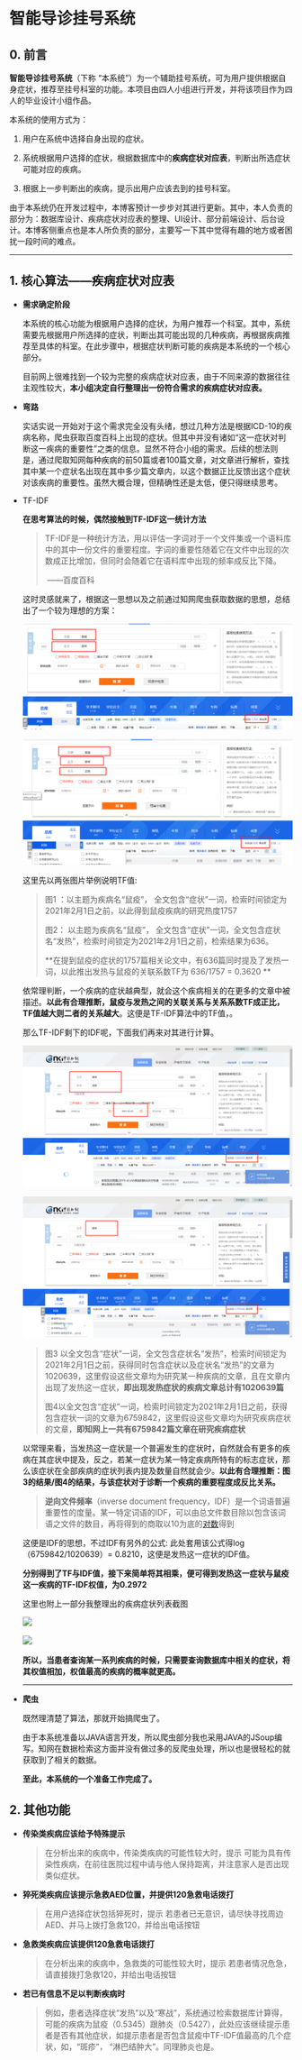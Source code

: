# 智能导诊挂号系统

## 0. 前言

**智能导诊挂号系统**（下称 “本系统”）为一个辅助挂号系统，可为用户提供根据自身症状，推荐至挂号科室的功能。本项目由四人小组进行开发，并将该项目作为四人的毕业设计小组作品。

本系统的使用方式为：

1. 用户在系统中选择自身出现的症状。

2. 系统根据用户选择的症状，根据数据库中的**疾病症状对应表**，判断出所选症状可能对应的疾病。

3. 根据上一步判断出的疾病，提示出用户应该去到的挂号科室。

由于本系统仍在开发过程中，本博客预计一步步对其进行更新。其中，本人负责的部分为：数据库设计、疾病症状对应表的整理、UI设计、部分前端设计、后台设计。本博客侧重点也是本人所负责的部分，主要写一下其中觉得有趣的地方或者困扰一段时间的难点。

---



## 1. 核心算法——疾病症状对应表

- **需求确定阶段**

  ​        本系统的核心功能为根据用户选择的症状，为用户推荐一个科室。其中，系统需要先根据用户所选择的症状，判断出其可能出现的几种疾病，再根据疾病推荐至具体的科室。在此步骤中，根据症状判断可能的疾病是本系统的一个核心部分。

  ​        目前网上很难找到一个较为完整的疾病症状对应表，由于不同来源的数据往往主观性较大，**本小组决定自行整理出一份符合需求的疾病症状对应表。**

- **弯路**

  ​        实话实说一开始对于这个需求完全没有头绪，想过几种方法是根据ICD-10的疾病名称，爬虫获取百度百科上出现的症状。但其中并没有诸如“这一症状对判断这一疾病的重要性”之类的信息。显然不符合小组的需求。后续的想法则是，通过爬取知网每种疾病的前50篇或者100篇文章，对文章进行解析，查找其中某一个症状名出现在其中多少篇文章内，以这个数据正比反馈出这个症状对该疾病的重要性。虽然大概合理，但精确性还是太低，便只得继续思考。

- TF-IDF

  **在思考算法的时候，偶然接触到TF-IDF这一统计方法**

  > TF-IDF是一种统计方法，用以评估一字词对于一个文件集或一个语料库中的其中一份文件的重要程度。字词的重要性随着它在文件中出现的次数成正比增加，但同时会随着它在语料库中出现的频率成反比下降。
  >
  > ​																																										 ——百度百科

  这时灵感就来了，根据这一思想以及之前通过知网爬虫获取数据的思想，总结出了一个较为理想的方案：

  ![](.\images\cnki01.png)

  ![](.\images\cnki02.png)

  这里先以两张图片举例说明TF值:

  > 图1 ：以主题为疾病名“鼠疫”， 全文包含“症状”一词，检索时间锁定为2021年2月1日之前，以此得到鼠疫疾病的研究热度1757
  >
  > 图2： 以主题为疾病名“鼠疫”， 全文包含“症状”一词，全文包含症状名“发热”，检索时间锁定为2021年2月1日之前，检索结果为636。
  >
  > **在提到鼠疫的症状的1757篇相关论文中，有636篇同时提及了发热一词，以此推出发热与鼠疫的关联系数TF为 636/1757 = 0.3620 **

  依常理判断，一个疾病的症状越典型，就会这个疾病相关的在更多的文章中被描述。**以此有合理推断，鼠疫与发热之间的关联关系与关系系数TF成正比，TF值越大则二者的关系越大**。这便是TF-IDF算法中的TF值，。

  那么TF-IDF剩下的IDF呢，下面我们再来对其进行计算。

  ![](.\images\cnki03.png)

  ![](.\images\cnki04.png)

  > 图3 以全文包含“症状”一词，全文包含症状名“发热”，检索时间锁定为2021年2月1日之前，获得同时包含症状以及症状名“发热”的文章为1020639，这里假设这些文章均为研究某一种疾病的文章，且在文章内出现了发热这一症状，**即出现发热症状的疾病文章总计有1020639篇**
  >
  > 图4以全文包含“症状”一词，检索时间锁定为2021年2月1日之前，获得包含症状一词的文章为6759842，这里假设这些文章均为研究疾病症状的文章，**即知网上一共有6759842篇文章在研究疾病症状**

  以常理来看，当发热这一症状是一个普遍发生的症状时，自然就会有更多的疾病在其症状中提及，反之，若某一症状为某一特定疾病所特有的标志症状，那么该症状在全部疾病的症状列表内提及数量自然就会少。**以此有合理推断：图3的结果/图4的结果，与该症状对于诊断一个疾病的重要程度成反比关系。**

  > **逆向文件频率**（inverse document frequency，IDF）是一个词语普遍重要性的度量。某一特定词语的IDF，可以由总文件数目除以包含该词语之文件的数目，再将得到的商取以10为底的[对数](https://baike.baidu.com/item/对数)得到

  这便是IDF的思想，不过IDF有另外的公式: 此处套用该公式得log（6759842/1020639）= 0.8210，这便是发热这一症状的IDF值。

  **分别得到了TF与IDF值，接下来简单将其相乘，便可得到发热这一症状与鼠疫这一疾病的TF-IDF权值，为0.2972**

  这里也附上一部分我整理出的疾病症状列表截图

  ![](.\image\TFIDF01.png)

  ![](.\image\TFIDF02.png)

  **所以，当患者查询某一系列疾病的时候，只需要查询数据库中相关的症状，将其权值相加，权值最高的疾病的概率就更高。**

  -----

  

- **爬虫**

  既然理清楚了算法，那就开始搞爬虫了。

  由于本系统准备以JAVA语言开发，所以爬虫部分我也采用JAVA的JSoup编写。知网在数据检索这方面并没有做过多的反爬虫处理，所以也是很轻松的就获取到了相关的数据。

  **至此，本系统的一个准备工作完成了。**

## 2. 其他功能

* **传染类疾病应该给予特殊提示**

  > 在分析出来的疾病中，传染类疾病的可能性较大时，提示 可能为具有传染性疾病，在前往医院过程中请与他人保持距离，并注意家人是否出现类似症状。

* **猝死类疾病应该提示急救AED位置，并提供120急救电话拨打**

  > 在用户选择症状包括猝死时，提示 若患者已无意识，请尽快寻找周边AED、并马上拨打急救120，并给出电话按钮

* **急救类疾病应该提供120急救电话拨打**

  > 在分析出来的疾病中，急救类的可能性较大时，提示 若患者情况危急，请直接拨打急救120，并给出电话按钮

* **若已有信息不足以判断疾病时**

  > 例如，患者选择症状“发热”以及“寒战”，系统通过检索数据库计算得，可能的疾病为鼠疫（0.5345）跟肺炎（0.5427），此处应该继续提示患者是否有其他症状，如提示患者是否包含鼠疫中TF-IDF值最高的几个症状，如，“斑疹”， “淋巴结肿大”。同理肺炎也是。























